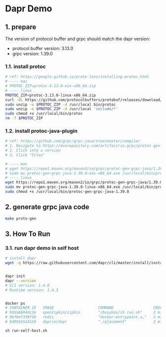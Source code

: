 # Dapr Demo

## 1. prepare

The version of protocol buffer and grpc should match the dapr version:
* protocol buffer version: 3.13.0
* grpc version: 1.39.0

### 1.1. install protoc
```bash
# ref: https://google.github.io/proto-lens/installing-protoc.html
# ---- mac
# PROTOC_ZIP=protoc-3.13.0-osx-x86_64.zip
# ---- linux
PROTOC_ZIP=protoc-3.13.0-linux-x86_64.zip
curl -OL https://github.com/protocolbuffers/protobuf/releases/download/v3.13.0/$PROTOC_ZIP
sudo unzip -o $PROTOC_ZIP -d /usr/local bin/protoc
sudo unzip -o $PROTOC_ZIP -d /usr/local 'include/*'
sudo chmod +x /usr/local/bin/protoc
rm -f $PROTOC_ZIP
```

### 1.2. install protoc-java-plugin
```bash
# ref: https://github.com/grpc/grpc-java/tree/master/compiler
# 1. Navigate to https://mvnrepository.com/artifact/io.grpc/protoc-gen-grpc-java
# 2. Click into a version
# 3. Click "Files"

# ---- mac
# wget https://repo1.maven.org/maven2/io/grpc/protoc-gen-grpc-java/1.39.0/protoc-gen-grpc-java-1.39.0-osx-x86_64.exe
# sudo mv protoc-gen-grpc-java-1.39.0-osx-x86_64.exe /usr/local/bin/protoc-gen-grpc-java-1.39.0
# ---- linux
wget https://repo1.maven.org/maven2/io/grpc/protoc-gen-grpc-java/1.39.0/protoc-gen-grpc-java-1.39.0-linux-x86_64.exe
sudo mv protoc-gen-grpc-java-1.39.0-linux-x86_64.exe /usr/local/bin/protoc-gen-grpc-java-1.39.0
sudo chmod +x /usr/local/bin/protoc-gen-grpc-java-1.39.0
```

## 2. generate grpc java code

```bash
make proto-gen
```

## 3. How To Run

### 3.1. run dapr demo in self host

```bash
# install dapr
wget -q https://raw.githubusercontent.com/dapr/cli/master/install/install.sh -O - | /bin/bash


dapr init
dapr --version
# CLI version: 1.4.0
# Runtime version: 1.4.3


docker ps
# CONTAINER ID   IMAGE                    COMMAND                  CREATED         STATUS         PORTS                              NAMES
# 0dda6684dc2e   openzipkin/zipkin        "/busybox/sh run.sh"     2 minutes ago   Up 2 minutes   9410/tcp, 0.0.0.0:9411->9411/tcp   dapr_zipkin
# 9bf6ef339f50   redis                    "docker-entrypoint.s…"   2 minutes ago   Up 2 minutes   0.0.0.0:6379->6379/tcp             dapr_redis
# 8d993e514150   daprio/dapr              "./placement"            2 minutes ago   Up 2 minutes   0.0.0.0:6050->50005/tcp            dapr_placement

sh run-self-host.sh
```

